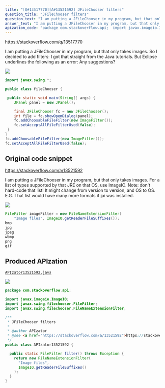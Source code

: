 ```yaml
---
title: "[Q#13517770][A#13521592] JFileChooser filters"
question_title: "JFileChooser filters"
question_text: "I am putting a JFileChooser in my program, but that only takes images. So I decided to add filters: I got that straight from the Java tutorials. But Eclipse underlines the following as an error: Any suggestions?"
answer_text: "I am putting a JFileChooser in my program, but that only takes images. For a list of types supported by that JRE on that OS, use ImageIO. Note: don't hard-code that list!  It might change from version to version, and OS  to OS.   E.G. That list would have many more formats if jai was installed."
apization_code: "package com.stackoverflow.api;  import javax.imageio.ImageIO; import javax.swing.filechooser.FileFilter; import javax.swing.filechooser.FileNameExtensionFilter;  /**  * JFileChooser filters  *  * @author APIzator  * @see <a href=\"https://stackoverflow.com/a/13521592\">https://stackoverflow.com/a/13521592</a>  */ public class APIzator13521592 {    public static FileFilter filter() throws Exception {     return new FileNameExtensionFilter(       \"Image files\",       ImageIO.getReaderFileSuffixes()     );   } }"
---
```


https://stackoverflow.com/q/13517770

I am putting a JFileChooser in my program, but that only takes images. So I decided to add filters:
I got that straight from the Java tutorials. But Eclipse underlines the following as an error:
Any suggestions?


<div class="code-logo"><img src="/stackoverflow.png" /></div>

```java
import javax.swing.*;

public class fileChooser {

 public static void main(String[] args) {
    JPanel panel = new JPanel();

    final JFileChooser fc = new JFileChooser();
    int file = fc.showOpenDialog(panel);
    fc.addChoosableFileFilter(new ImageFilter());
    fc.setAcceptAllFileFilterUsed(false);
 }
}
fc.addChoosableFileFilter(new ImageFilter());
fc.setAcceptAllFileFilterUsed(false);
```


## Original code snippet

https://stackoverflow.com/a/13521592

I am putting a JFileChooser in my program, but that only takes images.
For a list of types supported by that JRE on that OS, use ImageIO.
Note: don&#x27;t hard-code that list!  It might change from version to version, and OS  to OS.   E.G.
That list would have many more formats if jai was installed.


<div class="code-logo"><img src="/stackoverflow.png" /></div>

```java
FileFilter imageFilter = new FileNameExtensionFilter(
    "Image files", ImageIO.getReaderFileSuffixes());
bmp
jpg
jpeg
wbmp
png
gif
```

## Produced APIzation

[`APIzator13521592.java`](https://github.com/pasqualesalza/apization-temp/raw/main/data/search/APIzator13521592.java)

<div class="code-logo"><img src="/apizator.png" /></div>

```java
package com.stackoverflow.api;

import javax.imageio.ImageIO;
import javax.swing.filechooser.FileFilter;
import javax.swing.filechooser.FileNameExtensionFilter;

/**
 * JFileChooser filters
 *
 * @author APIzator
 * @see <a href="https://stackoverflow.com/a/13521592">https://stackoverflow.com/a/13521592</a>
 */
public class APIzator13521592 {

  public static FileFilter filter() throws Exception {
    return new FileNameExtensionFilter(
      "Image files",
      ImageIO.getReaderFileSuffixes()
    );
  }
}

```